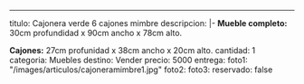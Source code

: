 ---
titulo: Cajonera verde 6 cajones mimbre
descripcion: |-
  **Mueble completo:** 30cm profundidad x 90cm ancho x 78cm alto.

  **Cajones:** 27cm profunidad x 38cm ancho x 20cm alto.
cantidad: 1
categoria: Muebles
destino: Vender
precio: 5000
entrega: 
foto1: "/images/articulos/cajoneramimbre1.jpg"
foto2: 
foto3: 
reservado: false
